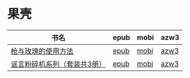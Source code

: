 # 果壳

| 书名 | epub | mobi | azw3 |
| --- | --- | --- | --- |
| [枪与玫瑰的使用方法](http://ct.dalanmei.com/f/31084289-571838583-d471f2) | [epub](http://ct.dalanmei.com/f/31084289-571838583-d471f2) | [mobi](http://ct.dalanmei.com/f/31084289-571549978-caa6ef) | [azw3](http://ct.dalanmei.com/f/31084289-572066030-0d6548) |
| [谣言粉碎机系列（套装共3册）](http://ct.dalanmei.com/f/31084289-582968919-c8042a) | [epub](http://ct.dalanmei.com/f/31084289-582968919-c8042a) | [mobi](http://ct.dalanmei.com/f/31084289-582937837-729266) | [azw3](http://ct.dalanmei.com/f/31084289-582938821-fcdfab) |
